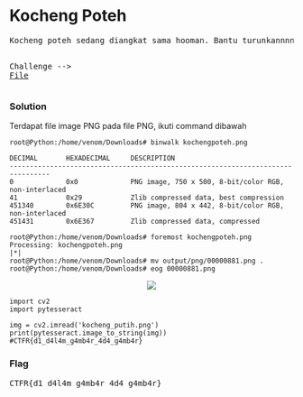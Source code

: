 <h1><b>Kocheng Poteh</b></h1>
<pre>
Kocheng poteh sedang diangkat sama hooman. Bantu turunkannnn :(

Challenge --> <a href='https://mega.nz/#!Z540ESCY!IcvLsaR-kgHKkEkrLcFp7u33TvH0JF5dSuK6qd1_Drw'>File</a>
</pre>
<h3><b>Solution</b></h3>
<p>Terdapat file image PNG pada file PNG, ikuti command dibawah</p>

```console
root@Python:/home/venom/Downloads# binwalk kochengpoteh.png 

DECIMAL       HEXADECIMAL     DESCRIPTION
--------------------------------------------------------------------------------
0             0x0             PNG image, 750 x 500, 8-bit/color RGB, non-interlaced
41            0x29            Zlib compressed data, best compression
451340        0x6E30C         PNG image, 804 x 442, 8-bit/color RGB, non-interlaced
451431        0x6E367         Zlib compressed data, compressed

root@Python:/home/venom/Downloads# foremost kochengpoteh.png 
Processing: kochengpoteh.png
|*|
root@Python:/home/venom/Downloads# mv output/png/00000881.png .             
root@Python:/home/venom/Downloads# eog 00000881.png 
```
<p align='center'>
    <img src='https://github.com/enomarozi/Writeup-CTF_Online/blob/master/CTFR/Image/kocheng_putih.png'>
</p>

```python3
import cv2
import pytesseract

img = cv2.imread('kocheng_putih.png')
print(pytesseract.image_to_string(img)) #CTFR{d1_d4l4m_g4mb4r_4d4_g4mb4r}
```
<h3><b>Flag</b></h3>
<pre>
CTFR{d1_d4l4m_g4mb4r_4d4_g4mb4r}
</pre>
